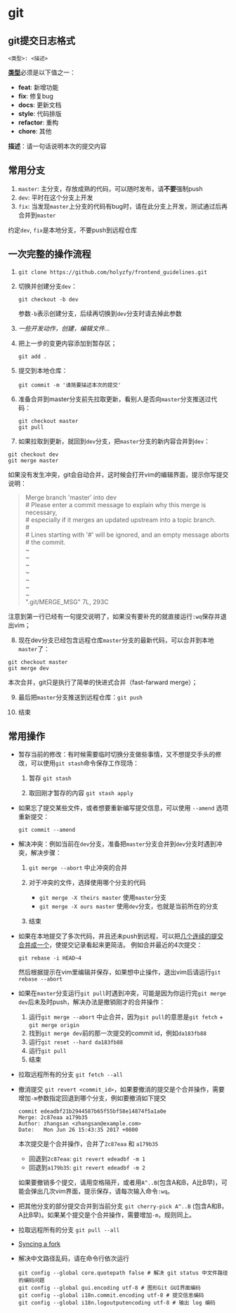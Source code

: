 # git

## git提交日志格式

    <类型>: <描述>

[**类型**](https://github.com/angular/angular.js/blob/master/CONTRIBUTING.md#type)必须是以下值之一：

- **feat**: 新增功能
- **fix**: 修复bug
- **docs**: 更新文档
- **style**: 代码排版
- **refactor**: 重构
- **chore**: 其他

**描述**：请一句话说明本次的提交内容

## 常用分支

1. `master`: 主分支，存放成熟的代码，可以随时发布，请**不要**强制push
2. `dev`: 平时在这个分支上开发
3. `fix`: 当发现`master`上分支的代码有bug时，请在此分支上开发，测试通过后再合并到`master`

约定`dev`, `fix`是本地分支，不要push到远程仓库

## 一次完整的操作流程

1. `git clone https://github.com/holyzfy/frontend_guidelines.git`
2. 切换并创建分支`dev`：
    
    `git checkout -b dev`
  
    参数`-b`表示创建分支，后续再切换到`dev`分支时请去掉此参数

3. *一些开发动作，创建，编辑文件...*
4. 把上一步的变更内容添加到暂存区；

    `git add .`

5. 提交到本地仓库：
    
    `git commit -m '请简要描述本次的提交'`
    
6. 准备合并到master分支前先拉取更新，看别人是否向`master`分支推送过代码：

    ```
    git checkout master
    git pull
    ```

7. 如果拉取到更新，就回到`dev`分支，把`master`分支的新内容合并到`dev`：

  ```
  git checkout dev
  git merge master
  ```
  
  如果没有发生冲突，git会自动合并，这时候会打开vim的编辑界面，提示你写提交说明：

  > Merge branch 'master' into dev  
  > \# Please enter a commit message to explain why this merge is necessary,  
  > \# especially if it merges an updated upstream into a topic branch.  
  > \#  
  > \# Lines starting with '#' will be ignored, and an empty message aborts  
  > \# the commit.  
  > ~  
  > ~  
  > ~  
  > ~  
  > ~  
  > ~  
  > ~  
  > ".git/MERGE_MSG" 7L, 293C  

  注意到第一行已经有一句提交说明了，如果没有要补充的就直接运行`:wq`保存并退出vim；

8. 现在dev分支已经包含远程仓库`master`分支的最新代码，可以合并到本地`master`了：

  ```
  git checkout master
  git merge dev
  ```
  本次合并，git只是执行了简单的快进式合并（fast-farward merge）；
  
9. 最后把`master`分支推送到远程仓库：`git push`

10. 结束

## 常用操作

- 暂存当前的修改：有时候需要临时切换分支做些事情，又不想提交手头的修改，可以使用`git stash`命令保存工作现场：

  1. 暂存 `git stash`

  2. 取回刚才暂存的内容 `git stash apply`

- 如果忘了提交某些文件，或者想要重新编写提交信息，可以使用 `--amend` 选项重新提交：

  ```
  git commit --amend
  ```

- 解决冲突：例如当前在`dev`分支，准备把`master`分支合并到`dev`分支时遇到冲突，解决步骤：

  1. `git merge --abort` 中止冲突的合并
  
  2. 对于冲突的文件，选择使用哪个分支的代码

        - `git merge -X theirs master` 使用`master`分支
        - `git merge -X ours master` 使用`dev`分支，也就是当前所在的分支
  
  3. 结束

- 如果在本地提交了多次代码，并且还未push到远程，可以把[几个连续的提交合并成一个](https://git-scm.com/book/zh/v2/Git-%E5%B7%A5%E5%85%B7-%E9%87%8D%E5%86%99%E5%8E%86%E5%8F%B2)，使提交记录看起来更简洁。
例如合并最近的4次提交：
  
  ```
  git rebase -i HEAD~4
  ```

  然后根据提示在vim里编辑并保存，如果想中止操作，退出vim后请运行`git rebase --abort`

- 如果在`master`分支运行`git pull`时遇到冲突，可能是因为你运行完`git merge dev`后未及时push，解决办法是撤销刚才的合并操作：
  
  1. 运行`git merge --abort` 中止合并，因为`git pull`的意思是`git fetch` + `git merge origin`
  2. 找到`git merge dev`前的那一次提交的commit id，例如`da183fb88`
  3. 运行`git reset --hard da183fb88`
  4. 运行`git pull`
  5. 结束

- 拉取远程所有的分支 `git fetch --all`

- 撤消提交 `git revert <commit_id>`，如果要撤消的提交是个合并操作，需要增加`-m`参数指定回退到哪个分支，例如要撤消如下提交

  ```
  commit edeadbf21b2944587b65f55bf58e14874f5a1a0e
  Merge: 2c87eaa a179b35
  Author: zhangsan <zhangsan@example.com>
  Date:   Mon Jun 26 15:43:35 2017 +0800
  ```
  本次提交是个合并操作，合并了`2c87eaa` 和 `a179b35`

  - 回退到`2c87eaa`: `git revert edeadbf -m 1`
  - 回退到`a179b35`: `git revert edeadbf -m 2`
  
  如果要撤销多个提交，请用空格隔开，或者用`A^..B`(包含A和B，A比B早)，可能会弹出几次vim界面，提示保存，请每次输入命令`:wq`。


- 把其他分支的部分提交合并到当前分支 `git cherry-pick A^..B` (包含A和B，A比B早)。如果某个提交是个合并操作，需要增加`-m`，规则同上。
- 拉取远程所有的分支 `git pull --all`
- [Syncing a fork](https://help.github.com/articles/syncing-a-fork/)

- 解决中文路径乱码，请在命令行依次运行

    ```
    git config --global core.quotepath false # 解决 git status 中文件路径的编码问题
    git config --global gui.encoding utf-8 # 图形Git GUI界面编码
    git config --global i18n.commit.encoding utf-8 # 提交信息编码
    git config --global i18n.logoutputencoding utf-8 # 输出 log 编码
    ```

